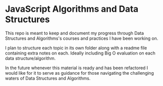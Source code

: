 # JavaScript Algorithms and Data Structures

This repo is meant to keep and document my progress through Data Structures and Algorithms's courses and practices I have been working on.

I plan to structure each topic in its own folder along with a readme file containing extra notes on each. Ideally including Big O evaluation on each data structure/algorithm.

In the future whenever this material is ready and has been refactored I would like for it to serve as guidance for those navigating the challenging waters of Data Structures and Algorithms.

